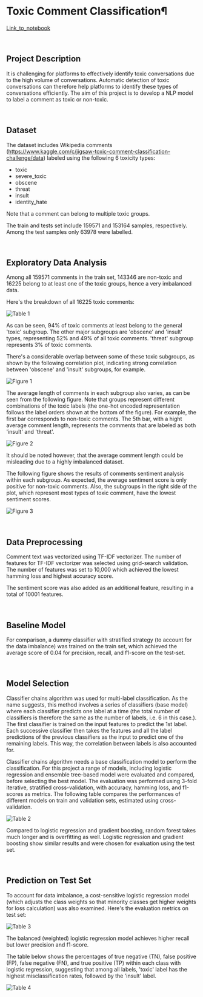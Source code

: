 # Toxic Comment Classification¶

[Link_to_notebook](https://github.com/MahsaShokouhi/Toxic_Comment_Classification/blob/master/Toxic_Comment_Classification.ipynb)

<br>

## Project Description

It is challenging for platforms to effectively identify toxic conversations due to the high volume of conversations. Automatic detection of toxic conversations can therefore help platforms to identify these types of conversations efficiently. The aim of this project is to develop a NLP model to label a comment as toxic or non-toxic. 

<br>

## Dataset

The dataset includes Wikipedia comments (https://www.kaggle.com/c/jigsaw-toxic-comment-classification-challenge/data) labeled using the following 6 toxicity types:

- toxic
- severe_toxic
- obscene
- threat
- insult
- identity_hate

Note that a comment can belong to multiple toxic groups.

The train and tests set include 159571 and 153164 samples, respectively. Among the test samples only 63978 were labelled.

<br>

## Exploratory Data Analysis

Among all 159571 comments in the train set, 143346 are non-toxic and 16225 belong to at least one of the toxic groups, hence a very imbalanced data. 

Here's the breakdown of all 16225 toxic comments:


![Table 1](/figures/tab1.png)


As can be seen, 94% of toxic comments at least belong to the general 'toxic' subgroup. The other major subgroups are 'obscene' and 'insult' types, representing 52% and 49% of all toxic comments. 'threat' subgroup represents 3% of toxic comments. 

There's a considerable overlap between some of these toxic subgroups, as shown by the following correlation plot, indicating strong correlation between 'obscene' and 'insult' subgroups, for example.

![Figure 1](/figures/fig1.png)

The average length of comments in each subgroup also varies, as can be seen from the following figure. Note that groups represent different combinations of the toxic labels (the one-hot encoded representation follows the label orders shown at the bottom of the figure). For example, the first bar corresponds to non-toxic comments. The 5th bar, with a hight average comment length, represents the comments that are labeled as both 'insult' and 'threat'.

![Figure 2](/figures/fig2.png)


It should be noted however, that the average comment length could be misleading due to a highly imbalanced dataset. 


The following figure shows the results of comments sentiment analysis within each subgroup. As expected, the average sentiment score is only positive for non-toxic comments. Also, the subgroups in the right side of the plot, which represent most types of toxic comment, have the lowest sentiment scores.

![Figure 3](/figures/fig3.png)

<br>

## Data Preprocessing

Comment text was vectorized using TF-IDF vectorizer. The number of features for TF-IDF vectorizer was selected using grid-search validation. The number of features was set to 10,000 which achieved the lowest hamming loss and highest accuracy score.

The sentiment score was also added as an additional feature, resulting in a total of 10001 features.

<br>

## Baseline Model

For comparison, a dummy classifier with stratified strategy (to account for the data imbalance) was trained on the train set, which achieved the average score of 0.04 for precision, recall, and f1-score on the test-set.

<br>

## Model Selection

Classifier chains algorithm was used for multi-label classification. As the name suggests, this method involves a series of classifiers (base model) where each classifier predicts one label at a time (the total number of classifiers is therefore the same as the number of labels, i.e. 6 in this case.). The first classifier is trained on the input features to predict the 1st label. Each successive classifier then takes the features and all the label predictions of the previous classifiers as the input to predict one of the remaining labels. This way, the correlation between labels is also accounted for.

Classifier chains algorithm needs a base classification model to perform the classification. For this project a range of models, including logistic regression and ensemble tree-based model were evaluated and compared, before selecting the best model. The evaluation was performed using 3-fold iterative, stratified cross-validation, with accuracy, hamming loss, and f1-scores as metrics. The following table compares the performances of different models on train and validation sets, estimated using cross-validation.

![Table 2](/figures/tab2.png)

Compared to logistic regression and gradient boosting, random forest takes much longer and is overfitting as well. Logistic regression and gradient boosting show similar results and were chosen for evaluation using the test set.

<br>

## Prediction on Test Set

To account for data imbalance, a cost-sensitive logistic regression model (which adjusts the class weights so that minority classes get higher weights for loss calculation) was also examined. Here's the evaluation metrics on test set:

![Table 3](/figures/tab3.png)


The balanced (weighted) logistic regression model achieves higher recall but lower precision and f1-score.

The table below shows the percentages of true negative (TN), false positive (FP), false negative (FN), and true positive (TP) within each class with logistic regression, suggesting that among all labels, 'toxic' label has the highest misclassification rates, followed by the 'insult' label.

![Table 4](/figures/tab4.png)
